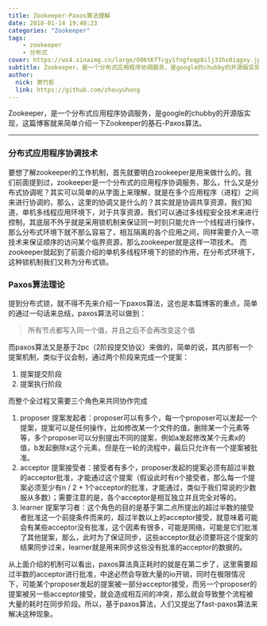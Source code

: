 ```yaml
---
title: Zookeeper-Paxos算法理解
date: 2018-01-14 19:40:23
categories: "Zookeeper"
tags:
	- zookeeper
	- 分布式
cover: https://ws4.sinaimg.cn/large/006tKfTcgy1fngfeqp8ilj31hs0iqgxy.jpg
subtitle: Zookeeper，是一个分布式应用程序协调服务，是google的chubby的开源版实现，这篇博客就来简单介绍一下Zookeeper的基石-Paxos算法。
author: 
  nick: 箫竹影
  link: https://github.com/zhouyuhong
---
```

Zookeeper，是一个分布式应用程序协调服务，是google的chubby的开源版实现，这篇博客就来简单介绍一下Zookeeper的基石-Paxos算法。
***
### 分布式应用程序协调技术
要想了解zookeeper的工作机制，首先就要明白zookeeper是用来做什么的。我们前面提到过，zookeeper是一个分布式的应用程序协调服务，那么，什么又是分布式协调呢？其实可以简单的从字面上来理解，就是在多个应用程序（进程）之间来进行协调的，那么，这里的协调又是什么的？其实就是协调共享资源，我们知道，单机多线程应用环境下，对于共享资源，我们可以通过多线程安全技术来进行控制，其底层不外乎就是采用锁机制来保证同一时刻只能允许一个线程进行操作，那么分布式环境下就不那么容易了，相互隔离的各个应用之间，同样需要介入一项技术来保证顺序的访问某个临界资源，那么zookeeper就是这样一项技术。
而zookeeper就起到了前面介绍的单机多线程环境下的锁的作用，在分布式环境下，这种锁机制我们又称为分布式锁。

### Paxos算法理论
提到分布式锁，就不得不先来介绍一下paxos算法，这也是本篇博客的重点，简单的通过一句话来总结，paxos算法可以做到：
> 所有节点都写入同一个值，并且之后不会再改变这个值

而paxos算法又是基于2pc（2阶段提交协议）来做的，简单的说，其内部有一个提案机制，类似于议会制，通过两个阶段来完成一个提案：
1. 提案提交阶段
2. 提案执行阶段

而整个全过程又需要三个角色来共同协作完成
1. proposer 提案发起者：proposer可以有多个，每一个proposer可以发起一个提案，提案可以是任何操作，比如修改某一个文件的值，删除某一个元素等等，多个proposer可以分别提出不同的提案，例如a发起修改某个元素x的值，b发起删除x这个元素，但是在一轮的流程中，最后只允许有一个提案被批准。
2. acceptor 提案接受者：接受者有多个，proposer发起的提案必须有超过半数的acceptor批准，才能通过这个提案（假设此时有n个接受者，那么每一个提案必须至少有n / 2 + 1个acceptor的批准，才能通过，类似于我们常说的少数服从多数）；需要注意的是，各个acceptor是相互独立并且完全对等的。
3. learner 提案学习者：这个角色的目的是基于第二点所提出的超过半数的接受者批准这一个前提条件而来的，超过半数以上的acceptor接受，就意味着可能会有某些acceptor没有批准，这个因素有很多，可能是网络，可能是它们批准了其他提案，那么，此时为了保证同步，这些acceptor就必须要将这个提案的结果同步过来，learner就是用来同步这些没有批准的acceptor的数据的。

从上面介绍的机制可以看出，paxos算法真正耗时的就是在第二步了，这里需要超过半数的acceptor进行批准，中途必然会导致大量的io开销，同时在极限情况下，可能某个proposer发起的提案被一部分acceptor接受，而另一个proposer的提案被另一些acceptor接受，就会造成相互间的冲突，那么就会导致整个流程被大量的耗时在同步阶段。所以，基于paxos算法，人们又提出了fast-paxos算法来解决这种现象。

